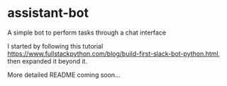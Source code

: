 # assistant-bot
A simple bot to perform tasks through a chat interface

I started by following this tutorial https://www.fullstackpython.com/blog/build-first-slack-bot-python.html, then expanded it beyond it.

More detailed README coming soon...